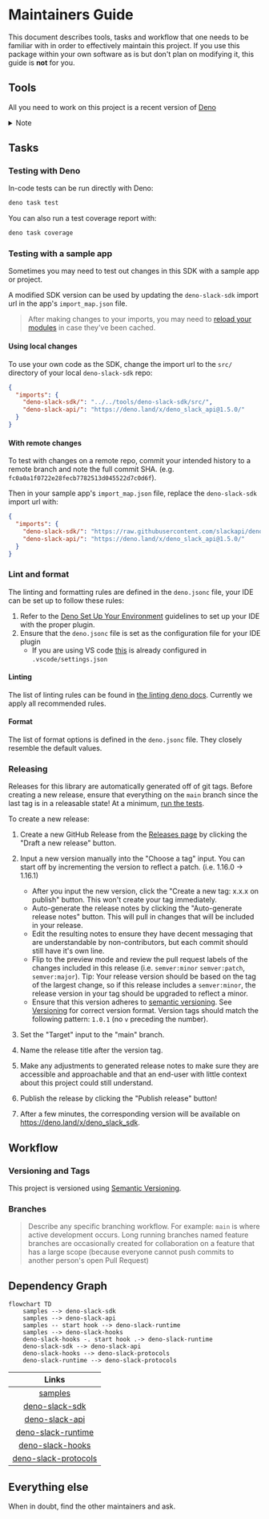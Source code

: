# Maintainers Guide

This document describes tools, tasks and workflow that one needs to be familiar with in order to effectively maintain
this project. If you use this package within your own software as is but don't plan on modifying it, this guide is
**not** for you.

## Tools

All you need to work on this project is a recent version of [Deno](https://deno.land/)

<details>
  <summary>Note</summary>

* You can set up shell completion by following the [Shell Completion](https://deno.land/manual/getting_started/setup_your_environment#shell-completions) guidelines.

</details>

## Tasks

### Testing with Deno

In-code tests can be run directly with Deno:

  ```zsh
  deno task test
  ```

You can also run a test coverage report with:

  ```zsh
  deno task coverage
  ```

### Testing with a sample app

Sometimes you may need to test out changes in this SDK with a sample app or project.

A modified SDK version can be used by updating the `deno-slack-sdk` import url in the app's `import_map.json` file.

> After making changes to your imports, you may need to [reload your modules](https://deno.land/manual@v1.29.1/basics/modules/reloading_modules) in case they've been cached.

#### Using local changes

To use your own code as the SDK, change the import url to the `src/` directory of your local `deno-slack-sdk` repo:

```json
{
  "imports": {
    "deno-slack-sdk/": "../../tools/deno-slack-sdk/src/",
    "deno-slack-api/": "https://deno.land/x/deno_slack_api@1.5.0/"
  }
}
```

#### With remote changes

To test with changes on a remote repo, commit your intended history to a remote branch and note the full commit SHA. (e.g. `fc0a0a1f0722e28fecb7782513d045522d7c0d6f`).

Then in your sample app's `import_map.json` file, replace the `deno-slack-sdk` import url with:

```json
{
  "imports": {
    "deno-slack-sdk/": "https://raw.githubusercontent.com/slackapi/deno-slack-sdk/<commit-SHA-goes-here>/src/",
    "deno-slack-api/": "https://deno.land/x/deno_slack_api@1.5.0/"
  }
}
```

### Lint and format

The linting and formatting rules are defined in the `deno.jsonc` file, your IDE can be set up to follow these rules:

1. Refer to the [Deno Set Up Your Environment](https://deno.land/manual/getting_started/setup_your_environment) guidelines to set up your IDE with the proper plugin.
2. Ensure that the `deno.jsonc` file is set as the configuration file for your IDE plugin
   * If you are using VS code [this](https://deno.land/manual/references/vscode_deno#using-a-configuration-file) is already configured in `.vscode/settings.json`

#### Linting

The list of linting rules can be found in [the linting deno docs](https://lint.deno.land/).
Currently we apply all recommended rules.

#### Format

The list of format options is defined in the `deno.jsonc` file. They closely resemble the default values.

### Releasing

Releases for this library are automatically generated off of git tags. Before creating a new release, ensure that everything on the `main` branch since the last tag is in a releasable state! At a minimum, [run the tests](#testing).

To create a new release:

1. Create a new GitHub Release from the [Releases page](https://github.com/slackapi/deno-slack-sdk/releases) by clicking the "Draft a new release" button.
2. Input a new version manually into the "Choose a tag" input. You can start off by incrementing the version to reflect a patch. (i.e. 1.16.0 -> 1.16.1)

     * After you input the new version, click the "Create a new tag: x.x.x on publish" button. This won't create your tag immediately.
     * Auto-generate the release notes by clicking the "Auto-generate release notes" button. This will pull in changes that will be included in your release.
     * Edit the resulting notes to ensure they have decent messaging that are understandable by non-contributors, but each commit should still have it's own line.
     * Flip to the preview mode and review the pull request labels of the changes included in this release (i.e. `semver:minor` `semver:patch`, `semver:major`). Tip: Your release version should be based on the tag of the largest change, so if this release includes a `semver:minor`, the release version in your tag should be upgraded to reflect a minor.
     * Ensure that this version adheres to [semantic versioning][semver]. See [Versioning](#versioning-and-tags) for correct version format. Version tags should match the following pattern: `1.0.1` (no `v` preceding the number).

3. Set the "Target" input to the "main" branch.
4. Name the release title after the version tag.
5. Make any adjustments to generated release notes to make sure they are accessible and approachable and that an end-user with little context about this project could still understand.
6. Publish the release by clicking the "Publish release" button!
7. After a few minutes, the corresponding version will be available on <https://deno.land/x/deno_slack_sdk>.

## Workflow

### Versioning and Tags

This project is versioned using [Semantic Versioning][semver].

### Branches

> Describe any specific branching workflow. For example:
> `main` is where active development occurs.
> Long running branches named feature branches are occasionally created for collaboration on a feature that has a large scope (because everyone cannot push commits to another person's open Pull Request)

<!--
### Issue Management

Labels are used to run issues through an organized workflow. Here are the basic definitions:

*  `bug`: A confirmed bug report. A bug is considered confirmed when reproduction steps have been
   documented and the issue has been reproduced.
*  `enhancement`: A feature request for something this package might not already do.
*  `docs`: An issue that is purely about documentation work.
*  `tests`: An issue that is purely about testing work.
*  `needs feedback`: An issue that may have claimed to be a bug but was not reproducible, or was otherwise missing some information.
*  `discussion`: An issue that is purely meant to hold a discussion. Typically the maintainers are looking for feedback in this issues.
*  `question`: An issue that is like a support request because the user's usage was not correct.
*  `semver:major|minor|patch`: Metadata about how resolving this issue would affect the version number.
*  `security`: An issue that has special consideration for security reasons.
*  `good first contribution`: An issue that has a well-defined relatively-small scope, with clear expectations. It helps when the testing approach is also known.
*  `duplicate`: An issue that is functionally the same as another issue. Apply this only if you've linked the other issue by number.

**Triage** is the process of taking new issues that aren't yet "seen" and marking them with a basic
level of information with labels. An issue should have **one** of the following labels applied:
`bug`, `enhancement`, `question`, `needs feedback`, `docs`, `tests`, or `discussion`.

Issues are closed when a resolution has been reached. If for any reason a closed issue seems
relevant once again, reopening is great and better than creating a duplicate issue.
-->

## Dependency Graph
<!-- https://mermaid.js.org/syntax/flowchart.html -->
<!-- Link in mermaid are not supported on github https://github.com/mermaid-js/mermaid/issues/3077 -->
```mermaid
flowchart TD
    samples --> deno-slack-sdk
    samples --> deno-slack-api
    samples -- start hook --> deno-slack-runtime
    samples --> deno-slack-hooks
    deno-slack-hooks -. start hook .-> deno-slack-runtime
    deno-slack-sdk --> deno-slack-api
    deno-slack-hooks --> deno-slack-protocols
    deno-slack-runtime --> deno-slack-protocols
```

| Links |
| :----: |
|[samples](https://github.com/slack-samples/deno-hello-world)|
|[deno-slack-sdk](https://github.com/slackapi/deno-slack-sdk)|
|[deno-slack-api](https://github.com/slackapi/deno-slack-api)|
|[deno-slack-runtime](https://github.com/slackapi/deno-slack-runtime)|
|[deno-slack-hooks](https://github.com/slackapi/deno-slack-hooks)|
|[deno-slack-protocols](https://github.com/slackapi/deno-slack-protocols)|
  
## Everything else

When in doubt, find the other maintainers and ask.

[semver]: http://semver.org/
